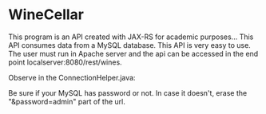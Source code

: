 # WineCellar

This program is an API created with JAX-RS for academic purposes... This API consumes data from a MySQL database.
This API is very easy to use. The user must run in Apache server and the api can be accessed in the end point localserver:8080/rest/wines.

Observe in the ConnectionHelper.java:

Be sure if your MySQL has password or not. In case it doesn't, erase the "&password=admin" part of the url.
